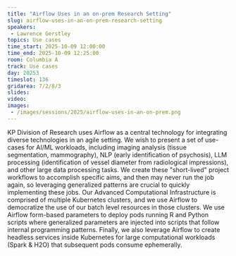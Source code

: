 ```yaml
---
title: "Airflow Uses in an on-prem Research Setting"
slug: airflow-uses-in-an-on-prem-research-setting
speakers:
 - Lawrence Gerstley
topics: Use cases
time_start: 2025-10-09 12:00:00
time_end: 2025-10-09 12:25:00
room: Columbia A
track: Use cases
day: 20253
timeslot: 136
gridarea: 7/2/8/3
slides:
video:
images:
 - /images/sessions/2025/airflow-uses-in-an-on-prem.png
---
```


KP Division of Research uses Airflow as a central technology for integrating diverse technologies in an agile setting. We wish to present a set of use-cases for AI/ML workloads, including imaging analysis (tissue segmentation, mammography), NLP (early identification of psychosis), LLM processing (identification of vessel diameter from radiological impressions), and other large data processing tasks. We create these "short-lived" project workflows to accomplish specific aims, and then may never run the job again, so leveraging generalized patterns are crucial to quickly implementing these jobs. Our Advanced Computational Infrastructure is comprised of multiple Kubernetes clusters, and we use Airflow to democratize the use of our batch level resources in those clusters. We use Airflow form-based parameters to deploy pods running R and Python scripts where generalized parameters are injected into scripts that follow internal programming patterns. Finally, we also leverage Airflow to create headless services inside Kubernetes for large computational workloads (Spark & H2O) that subsequent pods consume ephemerally.